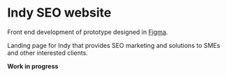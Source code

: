 # Indy SEO website
Front end development of prototype designed in [Figma](https://www.figma.com/file/JXuAS0C7HICH4zNw1U8rbb/SEO-website?node-id=21%3A2550).

Landing page for Indy that provides SEO marketing and solutions to SMEs and other interested clients.

**Work in progress**
